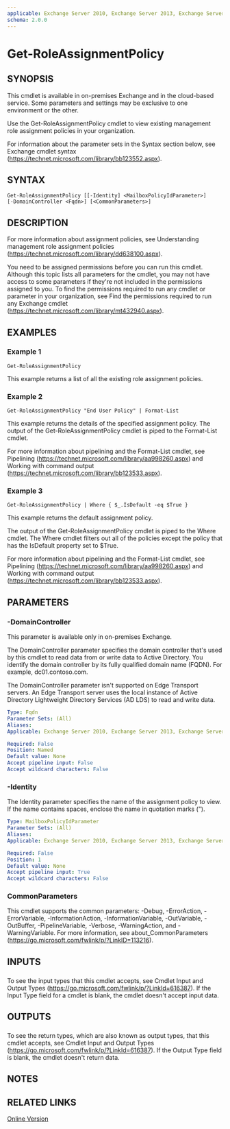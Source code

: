 ```yaml
---
applicable: Exchange Server 2010, Exchange Server 2013, Exchange Server 2016, Exchange Online
schema: 2.0.0
---
```


# Get-RoleAssignmentPolicy

## SYNOPSIS
This cmdlet is available in on-premises Exchange and in the cloud-based service. Some parameters and settings may be exclusive to one environment or the other.

Use the Get-RoleAssignmentPolicy cmdlet to view existing management role assignment policies in your organization.

For information about the parameter sets in the Syntax section below, see Exchange cmdlet syntax (https://technet.microsoft.com/library/bb123552.aspx).

## SYNTAX

```
Get-RoleAssignmentPolicy [[-Identity] <MailboxPolicyIdParameter>] 
[-DomainController <Fqdn>] [<CommonParameters>]
```

## DESCRIPTION
For more information about assignment policies, see Understanding management role assignment policies (https://technet.microsoft.com/library/dd638100.aspx).

You need to be assigned permissions before you can run this cmdlet. Although this topic lists all parameters for the cmdlet, you may not have access to some parameters if they're not included in the permissions assigned to you. To find the permissions required to run any cmdlet or parameter in your organization, see Find the permissions required to run any Exchange cmdlet (https://technet.microsoft.com/library/mt432940.aspx).

## EXAMPLES

### Example 1
```
Get-RoleAssignmentPolicy
```

This example returns a list of all the existing role assignment policies.

### Example 2
```
Get-RoleAssignmentPolicy "End User Policy" | Format-List
```

This example returns the details of the specified assignment policy. The output of the Get-RoleAssignmentPolicy cmdlet is piped to the Format-List cmdlet.


For more information about pipelining and the Format-List cmdlet, see Pipelining (https://technet.microsoft.com/library/aa998260.aspx) and Working with command output (https://technet.microsoft.com/library/bb123533.aspx).

### Example 3
```
Get-RoleAssignmentPolicy | Where { $_.IsDefault -eq $True }
```

This example returns the default assignment policy.

The output of the Get-RoleAssignmentPolicy cmdlet is piped to the Where cmdlet. The Where cmdlet filters out all of the policies except the policy that has the IsDefault property set to $True.

For more information about pipelining and the Format-List cmdlet, see Pipelining (https://technet.microsoft.com/library/aa998260.aspx) and Working with command output (https://technet.microsoft.com/library/bb123533.aspx).

## PARAMETERS

### -DomainController
This parameter is available only in on-premises Exchange.

The DomainController parameter specifies the domain controller that's used by this cmdlet to read data from or write data to Active Directory. You identify the domain controller by its fully qualified domain name (FQDN). For example, dc01.contoso.com.

The DomainController parameter isn't supported on Edge Transport servers. An Edge Transport server uses the local instance of Active Directory Lightweight Directory Services (AD LDS) to read and write data.

```yaml
Type: Fqdn
Parameter Sets: (All)
Aliases:
Applicable: Exchange Server 2010, Exchange Server 2013, Exchange Server 2016, Exchange Online

Required: False
Position: Named
Default value: None
Accept pipeline input: False
Accept wildcard characters: False
```

### -Identity
The Identity parameter specifies the name of the assignment policy to view. If the name contains spaces, enclose the name in quotation marks (").

```yaml
Type: MailboxPolicyIdParameter
Parameter Sets: (All)
Aliases:
Applicable: Exchange Server 2010, Exchange Server 2013, Exchange Server 2016, Exchange Online

Required: False
Position: 1
Default value: None
Accept pipeline input: True
Accept wildcard characters: False
```

### CommonParameters
This cmdlet supports the common parameters: -Debug, -ErrorAction, -ErrorVariable, -InformationAction, -InformationVariable, -OutVariable, -OutBuffer, -PipelineVariable, -Verbose, -WarningAction, and -WarningVariable. For more information, see about_CommonParameters (https://go.microsoft.com/fwlink/p/?LinkID=113216).

## INPUTS

###  
To see the input types that this cmdlet accepts, see Cmdlet Input and Output Types (https://go.microsoft.com/fwlink/p/?LinkId=616387). If the Input Type field for a cmdlet is blank, the cmdlet doesn't accept input data.

## OUTPUTS

###  
To see the return types, which are also known as output types, that this cmdlet accepts, see Cmdlet Input and Output Types (https://go.microsoft.com/fwlink/p/?LinkId=616387). If the Output Type field is blank, the cmdlet doesn't return data.

## NOTES

## RELATED LINKS

[Online Version](https://technet.microsoft.com/library/da0ecaa3-ce67-4ea2-aca3-56e056555900.aspx)

